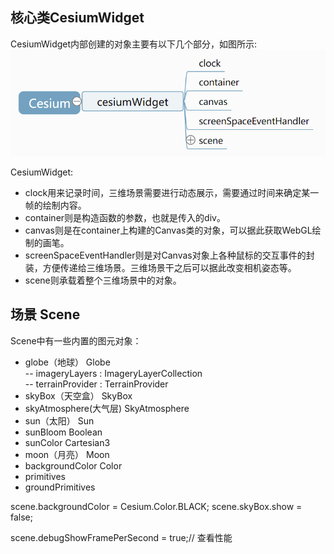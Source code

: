 
##  核心类CesiumWidget



CesiumWidget内部创建的对象主要有以下几个部分，如图所示:
![widget](./widget.png)

CesiumWidget:

- clock用来记录时间，三维场景需要进行动态展示，需要通过时间来确定某一帧的绘制内容。 
- container则是构造函数的参数，也就是传入的div。 
- canvas则是在container上构建的Canvas类的对象，可以据此获取WebGL绘制的画笔。 
- screenSpaceEventHandler则是对Canvas对象上各种鼠标的交互事件的封装，方便传递给三维场景。三维场景干之后可以据此改变相机姿态等。 
- scene则承载着整个三维场景中的对象。



## 场景 Scene 

Scene中有一些内置的图元对象：
- globe（地球）  Globe  
       -- imageryLayers : ImageryLayerCollection  
       -- terrainProvider : TerrainProvider  
- skyBox（天空盒）  SkyBox
- skyAtmosphere(大气层)   SkyAtmosphere
- sun（太阳）  Sun
- sunBloom     Boolean
- sunColor  Cartesian3
- moon（月亮） Moon
- backgroundColor   Color
- primitives
- groundPrimitives

 

scene.backgroundColor = Cesium.Color.BLACK;
scene.skyBox.show = false;

scene.debugShowFramePerSecond = true;// 查看性能 
